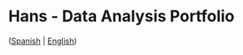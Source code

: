 # Hans - Data Analysis Portfolio 
([Spanish](https://github.com/HansAllTech/Hans_Data_Analysis_Portfolio/blob/main/Proyectos.md#tabla-de-contenido-es--en) | [English](https://github.com/HansAllTech/Hans_Data_Analysis_Portfolio/blob/main/Projects.md#table-of-content-es--en))     
                               
                                                                                                                                                             
                                            
                                                            
                               
                    
                       
      
    
         
     
   
 
 
 
